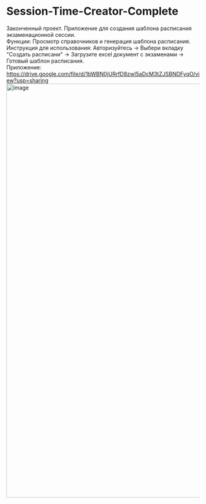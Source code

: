# Session-Time-Creator-Complete
Законченный проект. Приложение для создания шаблона расписания экзаменационной сессии.<br>
Функции: Просмотр справочников и генерация шаблона расписания.<br>
Инструкция для использования: Авторизуйтесь -> Выбери вкладку "Создать расписани" -> Загрузите excel документ с экзаменами -> Готовый шаблон расписания.<br>
Приложение: https://drive.google.com/file/d/1bWBN0jURrfD8zwI5aDcM3tZJSBNDFyqO/view?usp=sharing
<img width="1920" height="1080" alt="image" src="https://github.com/user-attachments/assets/233a17b6-09cd-4460-b34d-8f09ce40ac39" />
